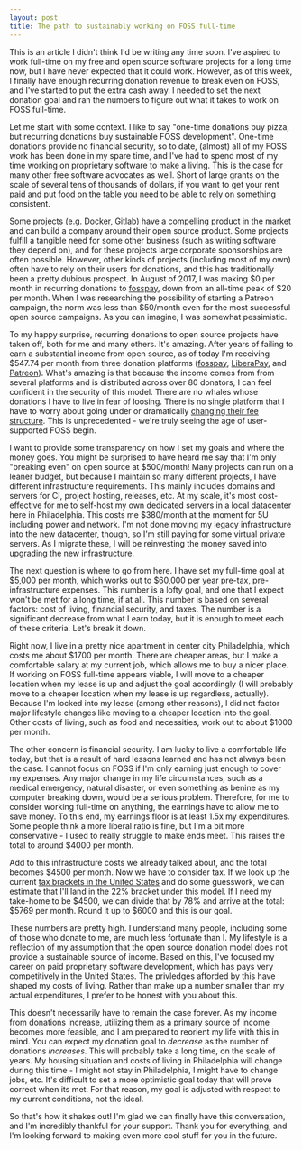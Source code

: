 ```yaml
---
layout: post
title: The path to sustainably working on FOSS full-time
---
```


This is an article I didn't think I'd be writing any time soon. I've aspired to
work full-time on my free and open source software projects for a long time now,
but I have never expected that it could work. However, as of this week, I
finally have enough recurring donation revenue to break even on FOSS, and I've
started to put the extra cash away. I needed to set the next donation goal and
ran the numbers to figure out what it takes to work on FOSS full-time.

Let me start with some context. I like to say "one-time donations buy pizza,
but recurring donations buy sustainable FOSS development". One-time donations
provide no financial security, so to date, (almost) all of my FOSS work has been
done in my spare time, and I've had to spend most of my time working on
proprietary software to make a living. This is the case for many other free
software advocates as well. Short of large grants on the scale of several
tens of thousands of dollars, if you want to get your rent paid and put food on
the table you need to be able to rely on something consistent.

Some projects (e.g. Docker, Gitlab) have a compelling product in the market and
can build a company around their open source product. Some projects fulfill a
tangible need for some other business (such as writing software they depend on),
and for these projects large corporate sponsorships are often possible. However,
other kinds of projects (including most of my own) often have to rely on their
users for donations, and this has traditionally been a pretty dubious prospect.
In August of 2017, I was making $0 per month in recurring donations to
[fosspay](https://drewdevault.com/donate), down from an all-time peak of $20 per
month. When I was researching the possibility of starting a Patreon campaign,
the norm was less than $50/month even for the most successful open source
campaigns. As you can imagine, I was somewhat pessimistic.

To my happy surprise, recurring donations to open source projects have taken
off, both for me and many others. It's amazing. After years of failing to earn a
substantial income from open source, as of today I'm receiving $547.74 per month
from three donation platforms ([fosspay](https://drewdevault.com/donate),
[LiberaPay](https://liberapay.com/SirCmpwn), and
[Patreon](https://patreon.com/SirCmpwn)). What's amazing is that because the 
income comes from from several platforms and is distributed across over 80
donators, I can feel confident in the security of this model. There are no
whales whose donations I have to live in fear of loosing. There is no single
platform that I have to worry about going under or dramatically [changing their
fee structure](https://blog.patreon.com/not-rolling-out-fees-change/). This is
unprecedented - we're truly seeing the age of user-supported FOSS begin.

I want to provide some transparency on how I set my goals and where the money
goes. You might be surprised to have heard me say that I'm only "breaking even"
on open source at $500/month! Many projects can run on a leaner budget, but
because I maintain so many different projects, I have different infrastructure
requirements. This mainly includes domains and servers for CI, project hosting,
releases, etc. At my scale, it's most cost-effective for me to self-host my own
dedicated servers in a local datacenter here in Philadelphia. This costs me
$380/month at the moment for 5U including power and network. I'm not done moving
my legacy infrastructure into the new datacenter, though, so I'm still paying
for some virtual private servers. As I migrate these, I will be reinvesting the
money saved into upgrading the new infrastructure.

The next question is where to go from here. I have set my full-time goal at
$5,000 per month, which works out to $60,000 per year pre-tax,
pre-infrastructure expenses. This number is a lofty goal, and one that I expect
won't be met for a long time, if at all. This number is based on several
factors: cost of living, financial security, and taxes. The number is a
significant decrease from what I earn today, but it is enough to meet each of
these criteria. Let's break it down.

Right now, I live in a pretty nice apartment in center city Philadelphia, which
costs me about $1700 per month. There are cheaper areas, but I make a
comfortable salary at my current job, which allows me to buy a nicer place. If
working on FOSS full-time appears viable, I will move to a cheaper location when
my lease is up and adjust the goal accordingly (I will probably move to a
cheaper location when my lease is up regardless, actually). Because I'm locked
into my lease (among other reasons), I did not factor major lifestyle changes
like moving to a cheaper location into the goal. Other costs of living, such as
food and necessities, work out to about $1000 per month.

The other concern is financial security. I am lucky to live a comfortable life
today, but that is a result of hard lessons learned and has not always been the
case. I cannot focus on FOSS if I'm only earning just enough to cover my
expenses. Any major change in my life circumstances, such as a medical
emergency, natural disaster, or even something as benine as my computer breaking
down, would be a serious problem. Therefore, for me to consider working
full-time on anything, the earnings have to allow me to save money. To this end,
my earnings floor is at least 1.5x my expenditures. Some people think a more
liberal ratio is fine, but I'm a bit more conservative - I used to really
struggle to make ends meet. This raises the total to around $4000 per month.

Add to this infrastructure costs we already talked about, and the total becomes
$4500 per month. Now we have to consider tax. If we look up the current [tax
brackets in the United
States](https://en.wikipedia.org/wiki/Tax_bracket#2018_tax_brackets_under_current_law)
and do some guesswork, we can estimate that I'll land in the 22% bracket under
this model. If I need my take-home to be $4500, we can divide that by 78% and
arrive at the total: $5769 per month. Round it up to $6000 and this is our
goal.

These numbers are pretty high. I understand many people, including some of those
who donate to me, are much less fortunate than I. My lifestyle is a reflection
of my assumption that the open source donation model does not provide a
sustainable source of income. Based on this, I've focused my career on paid
proprietary software development, which has pays very competitively in the
United States. The privledges afforded by this have shaped my costs of living.
Rather than make up a number smaller than my actual expenditures, I prefer to be
honest with you about this.

This doesn't necessarily have to remain the case forever. As my income from
donations increase, utilizing them as a primary source of income becomes more
feasible, and I am prepared to reorient my life with this in mind. You can
expect my donation goal to *decrease* as the number of donations *increases*.
This will probably take a long time, on the scale of years. My housing situation
and costs of living in Philadelphia will change during this time - I might not
stay in Philadelphia, I might have to change jobs, etc. It's difficult to set
a more optimistic goal today that will prove correct when its met. For that
reason, my goal is adjusted with respect to my current conditions, not the
ideal.

So that's how it shakes out! I'm glad we can finally have this conversation, and
I'm incredibly thankful for your support. Thank you for everything, and I'm
looking forward to making even more cool stuff for you in the future.
